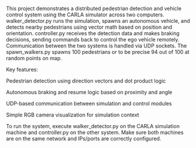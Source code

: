 This project demonstrates a distributed pedestrian detection and vehicle control system using the CARLA simulator across two computers. walker_detector.py runs the simulation, spawns an autonomous vehicle, and detects nearby pedestrians using vector math based on position and orientation. controller.py receives the detection data and makes braking decisions, sending commands back to control the ego vehicle remotely. Communication between the two systems is handled via UDP sockets. The spawn_walkers.py spawns 100 pedestrians or to be precise 94 out of 100 at random points on map. 

Key features:

Pedestrian detection using direction vectors and dot product logic

Autonomous braking and resume logic based on proximity and angle

UDP-based communication between simulation and control modules

Simple RGB camera visualization for simulation context

To run the system, execute walker_detector.py on the CARLA simulation machine and controller.py on the other system. Make sure both machines are on the same network and IPs/ports are correctly configured.
